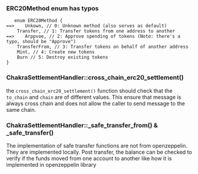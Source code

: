 ### ERC20Method enum has typos

```solidity
   enum ERC20Method {
==>    Unkown, // 0: Unknown method (also serves as default)
    Transfer, // 1: Transfer tokens from one address to another
==>    Arppvoe, // 2: Approve spending of tokens (Note: there's a typo, should be "Approve")
    TransferFrom, // 3: Transfer tokens on behalf of another address
    Mint, // 4: Create new tokens
    Burn // 5: Destroy existing tokens
}
```

### ChakraSettlementHandler::cross_chain_erc20_settlement()
the `cross_chain_erc20_settlement()` function should check that the `to_chain` and `chain` are of different values.  This ensure that message is always cross chain and does not allow the caller to send message to the same chain. 

### ChakraSettlementHandler::_safe_transfer_from() & _safe_transfer()
The implementation of safe transfer functions are not from openzeppelin. They are implemented locally. Post transfer, the balance can be checked to verify if the funds moved from one account to another like how it is implemented in openzeppelin library